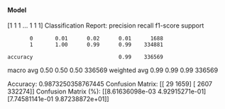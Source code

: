 #### Model
[1 1 1 ... 1 1 1]
Classification Report:
              precision    recall  f1-score   support

           0       0.01      0.02      0.01      1688
           1       1.00      0.99      0.99    334881

    accuracy                           0.99    336569
   macro avg       0.50      0.50      0.50    336569
weighted avg       0.99      0.99      0.99    336569

Accuracy: 0.9873250358767445
Confusion Matrix:
[[    29   1659]
 [  2607 332274]]
Confusion Matrix (%):
[[8.61636098e-03 4.92915271e-01]
 [7.74581141e-01 9.87238872e+01]]
